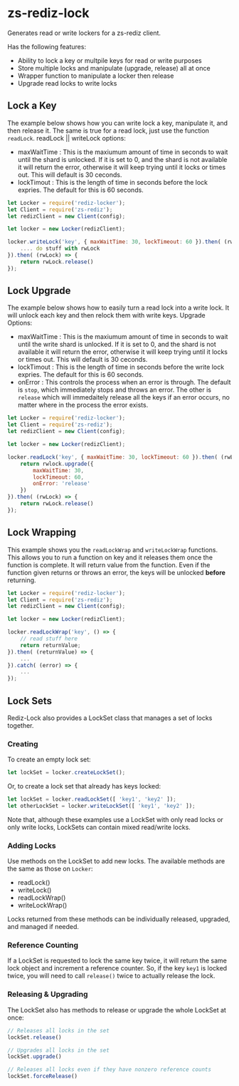 # zs-rediz-lock

Generates read or write lockers for a zs-rediz client.

Has the following features:

- Ability to lock a key or multpile keys for read or write purposes
- Store multiple locks and manipulate (upgrade, release) all at once
- Wrapper function to manipulate a locker then release
- Upgrade read locks to write locks

## Lock a Key
The example below shows how you can write lock a key, manipulate it, and then release it. The same is true for a read lock, just use the function `readLock`.
readLock || writeLock options:
- maxWaitTime : This is the maxiumum amount of time in seconds to wait until the shard is unlocked. If it is set to 0, and the shard is not available it will return the error, otherwise it will keep trying until it locks or times out. This will default is 30 ceconds.
- lockTimout : This is the length of time in seconds before the lock expries. The default for this is 60 seconds.

```js
let Locker = require('rediz-locker');
let Client = require('zs-rediz');
let redizClient = new Client(config);

let locker = new Locker(redizClient);

locker.writeLock('key', { maxWaitTime: 30, lockTimeout: 60 }).then( (rwLock) => {
	.... do stuff with rwLock
}).then( (rwLock) => {
	return rwLock.release()
});
```

## Lock Upgrade
The example below shows how to easily turn a read lock into a write lock. It will unlock each key and then relock them with write keys.
Upgrade Options:
- maxWaitTime : This is the maxiumum amount of time in seconds to wait until the write shard is unlocked. If it is set to 0, and the shard is not available it will return the error, otherwise it will keep trying until it locks or times out. This will default is 30 ceconds.
- lockTimout : This is the length of time in seconds before the write lock expries. The default for this is 60 seconds.
- onError : This controls the process when an error is through. The default is `stop`, which immediately stops and throws an error. The other is `release` which will immedaitely release all the keys if an error occurs, no matter where in the process the error exists.

```js
let Locker = require('rediz-locker');
let Client = require('zs-rediz');
let redizClient = new Client(config);

let locker = new Locker(redizClient);

locker.readLock('key', { maxWaitTime: 30, lockTimeout: 60 }).then( (rwLock) => {
	return rwlock.upgrade({
		maxWaitTime: 30,
		lockTimeout: 60,
		onError: 'release'
	})
}).then( (rwLock) => {
	return rwLock.release()
});
```

## Lock Wrapping

This example shows you the `readLockWrap` and `writeLockWrap` functions. This allows you to run a function on key and it releases them once the function is complete. It will return value from the function. Even if the function given returns or throws an error, the keys will be unlocked **before** returning.

```js
let Locker = require('rediz-locker');
let Client = require('zs-rediz');
let redizClient = new Client(config);

let locker = new Locker(redizClient);

locker.readLockWrap('key', () => {
	// read stuff here
	return returnValue;
}).then( (returnValue) => {
	...
}).catch( (error) => {
	...
});
```

## Lock Sets

Rediz-Lock also provides a LockSet class that manages a set of locks together.

### Creating

To create an empty lock set:

```js
let lockSet = locker.createLockSet();
```

Or, to create a lock set that already has keys locked:

```js
let lockSet = locker.readLockSet([ 'key1', 'key2' ]);
let otherLockSet = locker.writeLockSet([ 'key1', 'key2' ]);
```

Note that, although these examples use a LockSet with only read locks or only write locks,
LockSets can contain mixed read/write locks.

### Adding Locks

Use methods on the LockSet to add new locks.  The available methods are the same as those on
`Locker`:

- readLock()
- writeLock()
- readLockWrap()
- writeLockWrap()

Locks returned from these methods can be individually released, upgraded, and managed if needed.

### Reference Counting

If a LockSet is requested to lock the same key twice, it will return the same lock object and
increment a reference counter.  So, if the key `key1` is locked twice, you will need to call
`release()` twice to actually release the lock.

### Releasing & Upgrading

The LockSet also has methods to release or upgrade the whole LockSet at once:

```js
// Releases all locks in the set
lockSet.release()

// Upgrades all locks in the set
lockSet.upgrade()

// Releases all locks even if they have nonzero reference counts
lockSet.forceRelease()
```
